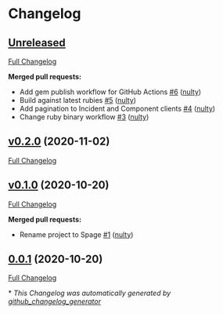 # Changelog

## [Unreleased](https://github.com/nulty/spage/tree/HEAD)

[Full Changelog](https://github.com/nulty/spage/compare/v0.2.0...v0.3.0)

**Merged pull requests:**

- Add gem publish workflow for GitHub Actions [\#6](https://github.com/nulty/spage/pull/6) ([nulty](https://github.com/nulty))
- Build against latest rubies [\#5](https://github.com/nulty/spage/pull/5) ([nulty](https://github.com/nulty))
- Add pagination to Incident and Component clients [\#4](https://github.com/nulty/spage/pull/4) ([nulty](https://github.com/nulty))
- Change ruby binary workflow [\#3](https://github.com/nulty/spage/pull/3) ([nulty](https://github.com/nulty))

## [v0.2.0](https://github.com/nulty/spage/tree/v0.2.0) (2020-11-02)

[Full Changelog](https://github.com/nulty/spage/compare/v0.1.0...v0.2.0)

## [v0.1.0](https://github.com/nulty/spage/tree/v0.1.0) (2020-10-20)

[Full Changelog](https://github.com/nulty/spage/compare/0.0.1...v0.1.0)

**Merged pull requests:**

- Rename project to Spage [\#1](https://github.com/nulty/spage/pull/1) ([nulty](https://github.com/nulty))

## [0.0.1](https://github.com/nulty/spage/tree/0.0.1) (2020-10-20)

[Full Changelog](https://github.com/nulty/spage/compare/a0bab1b42c6762ceaaa448a100763ca57d5f3449...0.0.1)



\* *This Changelog was automatically generated by [github_changelog_generator](https://github.com/github-changelog-generator/github-changelog-generator)*
